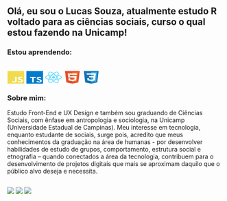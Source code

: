 ## Olá, eu sou o Lucas Souza, atualmente estudo R voltado para as ciências sociais, curso o qual estou fazendo na Unicamp!

### Estou aprendendo:

</div>
<div style="display: inline_block"><br>
  <img align="center" alt="Lucas-Js" height="30" width="40" src="https://raw.githubusercontent.com/devicons/devicon/master/icons/javascript/javascript-plain.svg">
  <img align="center" alt="Lucas-Ts" height="30" width="40" src="https://raw.githubusercontent.com/devicons/devicon/master/icons/typescript/typescript-plain.svg">
  <img align="center" alt="Lucas-React" height="30" width="40" src="https://raw.githubusercontent.com/devicons/devicon/master/icons/react/react-original.svg">
  <img align="center" alt="Lucas-HTML" height="30" width="40" src="https://raw.githubusercontent.com/devicons/devicon/master/icons/html5/html5-original.svg">
  <img align="center" alt="Lucas-CSS" height="30" width="40" src="https://raw.githubusercontent.com/devicons/devicon/master/icons/css3/css3-original.svg">
</div>

### Sobre mim:

Estudo Front-End e UX Design e também sou graduando de Ciências Sociais, com ênfase em antropologia e sociologia, na Unicamp (Universidade Estadual de Campinas). Meu interesse em tecnologia, enquanto estudante de sociais, surge pois, acredito que meus conhecimentos da graduação na área de humanas - por desenvolver habilidades de estudo de grupos, comportamento, estrutura social e etnografia – quando conectados a área da tecnologia, contribuem para o desenvolvimento de projetos digitais que mais se aproximam daquilo que o público alvo deseja e necessita.

##

<div>
<a href="https://www.linkedin.com/in/lucasseouza/" target="_blank"><img src="https://img.shields.io/badge/LinkedIn-0077B5?style=for-the-badge&logo=linkedin&logoColor=white"></a>
<a href="mailto:lucassesouza@gmail.com" target="_blank"><img src="https://img.shields.io/badge/Gmail-D14836?style=for-the-badge&logo=gmail&logoColor=white"></a>
<a href="https://medium.com/@lucassesouza" target="_blank"><img src="https://img.shields.io/badge/Medium-12100E?style=for-the-badge&logo=medium&logoColor=white"></a>
</div>

                                      
